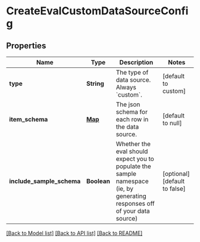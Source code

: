 # CreateEvalCustomDataSourceConfig
## Properties

| Name | Type | Description | Notes |
|------------ | ------------- | ------------- | -------------|
| **type** | **String** | The type of data source. Always &#x60;custom&#x60;. | [default to custom] |
| **item\_schema** | [**Map**](AnyType.md) | The json schema for each row in the data source. | [default to null] |
| **include\_sample\_schema** | **Boolean** | Whether the eval should expect you to populate the sample namespace (ie, by generating responses off of your data source) | [optional] [default to false] |

[[Back to Model list]](../README.md#documentation-for-models) [[Back to API list]](../README.md#documentation-for-api-endpoints) [[Back to README]](../README.md)

